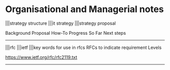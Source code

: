 # Organisational and Managerial notes

|||strategy structure
|||it strategy
|||strategy proposal

Background
Proposal
How-To
Progress So Far
Next steps

---

|||rfc
|||ietf
|||key words for use in rfcs RFCs to indicate requirement Levels

<https://www.ietf.org/rfc/rfc2119.txt>

---
